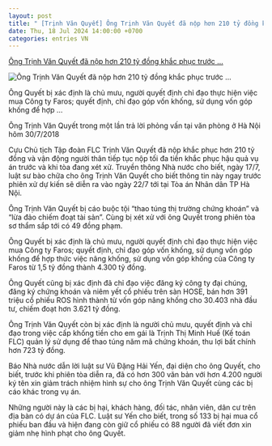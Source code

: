 ```yaml
---
layout: post
title: " [Trịnh Văn Quyết] Ông Trịnh Văn Quyết đã nộp hơn 210 tỷ đồng khắc phục trước ..."
date: Thu, 18 Jul 2024 14:00:00 +0700
categories: entries VN
---
```

[Ông Trịnh Văn Quyết đã nộp hơn 210 tỷ đồng khắc phục trước ...](https://www.rfa.org/vietnamese/news/vietnamnews/trinh-van-quyet-paid-over-vnd-210-bil-remedy-before-trial-07172024084903.html)

![Ông Trịnh Văn Quyết đã nộp hơn 210 tỷ đồng khắc phục trước ...](https://www.rfa.org/vietnamese/news/vietnamnews/trinh-van-quyet-paid-over-vnd-210-bil-remedy-before-trial-07172024084903.html/@@images/image/social_media)

Ông Quyết bị xác định là chủ mưu, người quyết định chỉ đạo thực hiện việc mua Công ty Faros; quyết định, chỉ đạo góp vốn khống, sử dụng vốn góp khống để hợp ...

Ông Trịnh Văn Quyết trong một lần trả lời phỏng vấn tại văn phòng ở Hà Nội hôm 30/7/2018

Cựu Chủ tịch Tập đoàn FLC Trịnh Văn Quyết đã nộp khắc phục hơn 210 tỷ đồng và vận động người thân tiếp tục nộp tối đa tiền khắc phục hậu quả vụ án trước và khi tòa đang xét xử. Truyền thông Nhà nước cho biết, ngày 17/7, luật sư bào chữa cho ông Trịnh Văn Quyết cho biết thông tin này ngay trước phiên xử dự kiến sẽ diễn ra vào ngày 22/7 tới tại Tòa án Nhân dân TP Hà Nội.

Ông Trịnh Văn Quyết bị cáo buộc tội “thao túng thị trường chứng khoán” và “lừa đảo chiếm đoạt tài sản”. Cùng bị xét xử với ông Quyết trong phiên tòa sơ thẩm sắp tới có 49 đồng phạm.

Ông Quyết bị xác định là chủ mưu, người quyết định chỉ đạo thực hiện việc mua Công ty Faros; quyết định, chỉ đạo góp vốn khống, sử dụng vốn góp khống để hợp thức việc nâng khống, sử dụng vốn góp khống của Công ty Faros từ 1,5 tỷ đồng thành 4.300 tỷ đồng.

Ông Quyết cũng bị xác định đã chỉ đạo việc đăng ký công ty đại chúng, đăng ký chứng khoán và niêm yết cổ phiếu trên sàn HOSE, bán hơn 391 triệu cổ phiếu ROS hình thành từ vốn góp nâng khống cho 30.403 nhà đầu tư, chiếm đoạt hơn 3.621 tỷ đồng.

Ông Trịnh Văn Quyết còn bị xác định là người chủ mưu, quyết định và chỉ đạo trong việc cấp khống tiền cho em gái là Trịnh Thị Minh Huế (Kế toán FLC) quản lý sử dụng để thao túng năm mã chứng khoán, thu lợi bất chính hơn 723 tỷ đồng.

Báo Nhà nước dẫn lời luật sư Vũ Đặng Hải Yến, đại diện cho ông Quyết, cho biết, trước khi phiên tòa diễn ra, đã có hơn 300 văn bản với hơn 4.200 người ký tên xin giảm trách nhiệm hình sự cho ông Trịnh Văn Quyết cùng các bị cáo khác trong vụ án.

Những người này là các bị hại, khách hàng, đối tác, nhân viên, dân cư trên địa bàn có dự án của FLC. Luật sư Yến cho biết, trong số 133 bị hại mua cổ phiếu ban đầu và hiện đang còn giữ cổ phiếu có 88 người đã viết đơn xin giảm nhẹ hình phạt cho ông Quyết.

